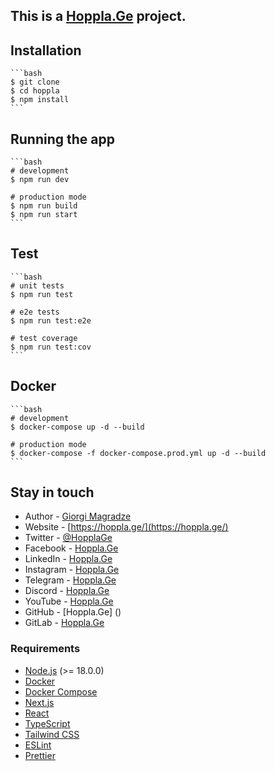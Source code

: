 ## This is a [Hoppla.Ge](https://hoppla.ge/) project.

## Installation

    ```bash
    $ git clone
    $ cd hoppla
    $ npm install
    ```
## Running the app

    ```bash
    # development
    $ npm run dev

    # production mode
    $ npm run build
    $ npm run start
    ```

## Test

    ```bash
    # unit tests
    $ npm run test

    # e2e tests
    $ npm run test:e2e

    # test coverage
    $ npm run test:cov
    ```
## Docker

    ```bash
    # development
    $ docker-compose up -d --build

    # production mode
    $ docker-compose -f docker-compose.prod.yml up -d --build
    ```

## Stay in touch

- Author - [Giorgi Magradze](https://magradze.dev/)
- Website - [https://hoppla.ge/](https://hoppla.ge/)
- Twitter - [@HopplaGe](https://twitter.com/HopplaGe)
- Facebook - [Hoppla.Ge](https://www.facebook.com/HopplaGe)
- LinkedIn - [Hoppla.Ge](https://www.linkedin.com/company/hoppla-ge)
- Instagram - [Hoppla.Ge](https://www.instagram.com/hoppla.ge/)
- Telegram - [Hoppla.Ge](https://t.me/hoppla_ge)
- Discord - [Hoppla.Ge](https://discord.gg/3q3QYJ9)
- YouTube - [Hoppla.Ge](https://www.youtube.com/channel/UCQ6ZQXqjXjxvqXZ3gqZ9Zjw)
- GitHub - [Hoppla.Ge] ()
- GitLab - [Hoppla.Ge](https://gitlab.com/hoppla.ge)

### Requirements

- [Node.js](https://nodejs.org/en/) (>= 18.0.0)
- [Docker](https://www.docker.com/)
- [Docker Compose](https://docs.docker.com/compose/)
- [Next.js](https://nextjs.org/)
- [React](https://reactjs.org/)
- [TypeScript](https://www.typescriptlang.org/)
- [Tailwind CSS](https://tailwindcss.com/)
- [ESLint](https://eslint.org/)
- [Prettier](https://prettier.io/)
